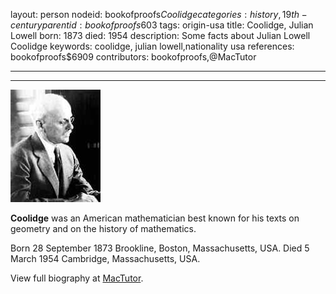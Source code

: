 layout: person
nodeid: bookofproofs$Coolidge
categories: history,19th-century
parentid: bookofproofs$603
tags: origin-usa
title: Coolidge, Julian Lowell
born: 1873
died: 1954
description: Some facts about Julian Lowell Coolidge
keywords: coolidge, julian lowell,nationality usa
references: bookofproofs$6909
contributors: bookofproofs,@MacTutor

---


---

![Coolidge.jpg](https://github.com/bookofproofs/bookofproofs.github.io/blob/main/_sources/_assets/images/portraits/Coolidge.jpg?raw=true)

**Coolidge** was an American mathematician best known for his texts on geometry and on the history of mathematics.

Born 28 September 1873 Brookline, Boston, Massachusetts, USA. Died 5 March 1954 Cambridge, Massachusetts, USA.


View full biography at [MacTutor](https://mathshistory.st-andrews.ac.uk/Biographies/Coolidge/).